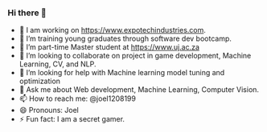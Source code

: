 ### Hi there 👋
- 🔭 I am working on https://www.expotechindustries.com.
- 🔭 I’m training young graduates through software dev bootcamp. 
- 🌱 I’m part-time Master student at https://www.uj.ac.za
- 👯 I’m looking to collaborate on project in game development, Machine Learning, CV, and NLP.
- 🤔 I’m looking for help with Machine learning model tuning and optimization
- 💬 Ask me about Web development, Machine Learning, Computer Vision.
- 📫 How to reach me: @joel1208199
- 😄 Pronouns: Joel
- ⚡ Fun fact: I am a secret gamer.
